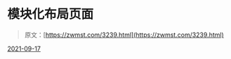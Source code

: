 <!--yml
category: 未分类
date: 0001-01-01 00:00:00
-->

# 模块化布局页面

> 原文：[https://zwmst.com/3239.html](https://zwmst.com/3239.html)

   [ <time datetime="2021-09-17T09:40:37+08:00"> 2021-09-17 </time> ](https://zwmst.com/modular)